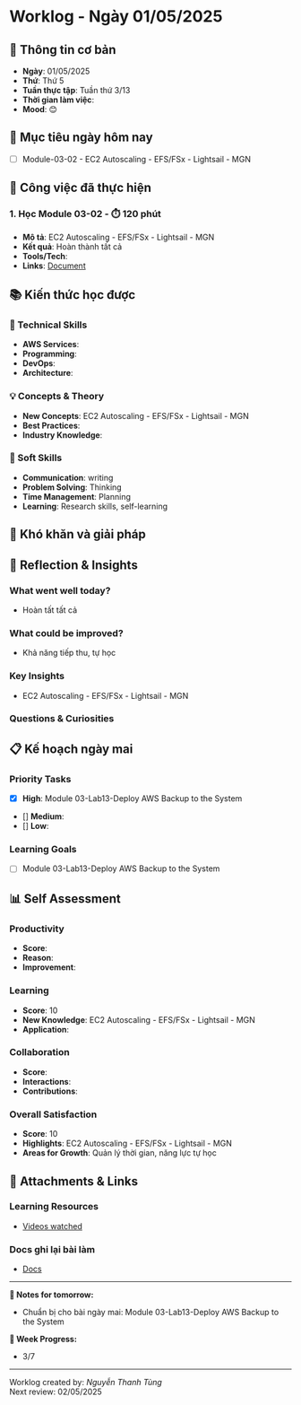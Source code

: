 # Worklog - Ngày 01/05/2025

## 📅 Thông tin cơ bản
- **Ngày**: 01/05/2025
- **Thứ**: Thứ 5
- **Tuần thực tập**: Tuần thứ 3/13
- **Thời gian làm việc**: 
- **Mood**: 😊

## 🎯 Mục tiêu ngày hôm nay
- [ ] Module-03-02 - EC2 Autoscaling - EFS/FSx - Lightsail - MGN

## 💼 Công việc đã thực hiện

### 1. Học Module 03-02 - ⏱️ 120 phút
- **Mô tả**: EC2 Autoscaling - EFS/FSx - Lightsail - MGN
- **Kết quả**: Hoàn thành tất cả
- **Tools/Tech**: 
- **Links**: [Document](https://docs.google.com/document/d/1eYAB61jQj6c4x5wAegFJLpVtDodr0jYarfgkIoGHcTs/edit?usp=sharing)

## 📚 Kiến thức học được

### 🔧 Technical Skills
- **AWS Services**: 
- **Programming**: 
- **DevOps**: 
- **Architecture**: 

### 💡 Concepts & Theory
- **New Concepts**: EC2 Autoscaling - EFS/FSx - Lightsail - MGN
- **Best Practices**: 
- **Industry Knowledge**: 

### 🤝 Soft Skills
- **Communication**: writing
- **Problem Solving**: Thinking
- **Time Management**: Planning
- **Learning**: Research skills, self-learning

## 🚧 Khó khăn và giải pháp

## 💭 Reflection & Insights

### What went well today?
- Hoàn tất tất cả

### What could be improved?
- Khả năng tiếp thu, tự học

### Key Insights
- EC2 Autoscaling - EFS/FSx - Lightsail - MGN

### Questions & Curiosities

## 📋 Kế hoạch ngày mai

### Priority Tasks
- [x] **High**: Module 03-Lab13-Deploy AWS Backup to the System
- [] **Medium**: 
- [] **Low**: 

### Learning Goals
- [ ] Module 03-Lab13-Deploy AWS Backup to the System

## 📊 Self Assessment

### Productivity
- **Score**:
- **Reason**:
- **Improvement**:
### Learning
- **Score**: 10
- **New Knowledge**: EC2 Autoscaling - EFS/FSx - Lightsail - MGN
- **Application**: 

### Collaboration
- **Score**: 
- **Interactions**: 
- **Contributions**: 

### Overall Satisfaction
- **Score**: 10
- **Highlights**: EC2 Autoscaling - EFS/FSx - Lightsail - MGN
- **Areas for Growth**: Quản lý thời gian, năng lực tự học


## 📎 Attachments & Links

### Learning Resources
- [Videos watched](https://www.youtube.com/watch?v=hFVYG8WqfU0&list=PLahN4TLWtox2a3vElknwzU_urND8hLn1i&index=80)

### Docs ghi lại bài làm
- [Docs](https://docs.google.com/document/d/1eYAB61jQj6c4x5wAegFJLpVtDodr0jYarfgkIoGHcTs/edit?usp=sharing)

---

**📝 Notes for tomorrow:**
- Chuẩn bị cho bài ngày mai: Module 03-Lab13-Deploy AWS Backup to the System

**🎯 Week Progress:**
- 3/7

---
Worklog created by: *Nguyễn Thanh Tùng*  
Next review: 02/05/2025

